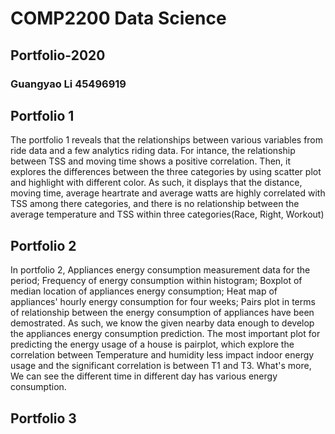 # COMP2200 Data Science 

## Portfolio-2020

### Guangyao Li 45496919



## Portfolio 1

The portfolio 1 reveals that the relationships between various variables from ride data and a few analytics riding data. For intance, the relationship between TSS and moving time shows a positive correlation. Then, it explores the differences between the three categories by using scatter plot and highlight with different color. As such, it displays that the distance, moving time, average heartrate and average watts are highly correlated with TSS among there categories, and there is no relationship between the average temperature and TSS within three categories(Race, Right, Workout)




## Portfolio 2

In portfolio 2,  Appliances energy consumption measurement data for the period; Frequency of energy consumption within histogram;  Boxplot of median location of appliances energy consumption; Heat map of appliances' hourly energy consumption for four weeks;  Pairs plot in terms of relationship between the energy consumption of appliances have been demostrated. As such, we know the given nearby data enough to develop the appliances energy consumption prediction. The most important plot for predicting the energy usage of a house is pairplot, which explore the correlation between Temperature and humidity less impact indoor energy usage and the significant correlation is between T1 and T3. What's more, We can see the different time in different day has various energy consumption.



## Portfolio 3
In portfolio 3, the target is classify the book genre. First, filter the book data in order to only assign each text to just one of the genre labels. Then, setup model, as to logistic regression and KNN. Last, learn comparing data in these models by using accuracy score. I figure out that the accuracy score of logistic regression better than accuracy score of KNN.



